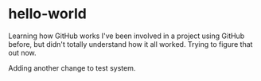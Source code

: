 # hello-world
Learning how GitHub works
I've been involved in a project using GitHub before, but didn't totally understand how it all worked.  Trying to figure that out now.

Adding another change to test system.
